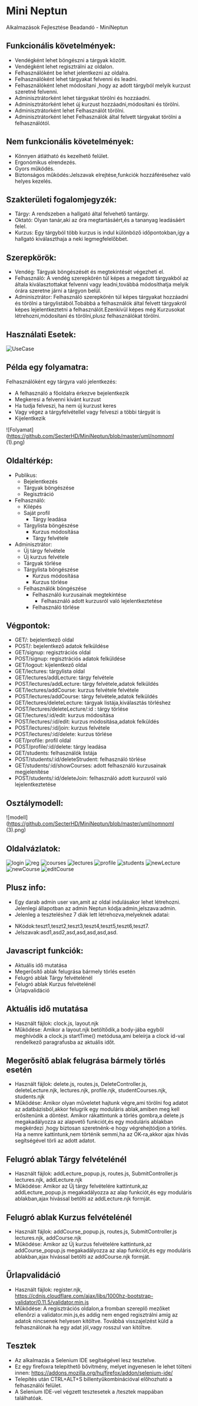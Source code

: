 # Mini Neptun
Alkalmazások Fejlesztése Beadandó - MiniNeptun

## Funkcionális követelmények:
* Vendégként lehet böngészni a tárgyak között.
* Vendégként lehet regisztrálni az oldalon.
* Felhasználóként be lehet jelentkezni az oldalra.
* Felhasználóként lehet tárgyakat felvenni és leadni.
* Felhasználóként lehet módosítani ,hogy az adott tárgyból melyik kurzust szeretné felvenni.
* Adminisztrátorként lehet tárgyakat törölni és hozzáadni.
* Adminisztrátorként lehet új kurzust hozzáadni,módosítani és törölni.
* Adminisztrátorként lehet Felhasználót törölni.
* Adminisztrátorként lehet Felhasználók által felvett tárgyakat törölni a felhasználótól.

## Nem funkcionális követelmények:
* Könnyen átlátható és kezelhető felület.
* Ergonómikus elrendezés.
* Gyors működés.
* Biztonságos működés:Jelszavak elrejtése,funkciók hozzáférésehez való helyes kezelés.

## Szakterületi fogalomjegyzék:
* Tárgy:  A rendszeben a hallgató által felvehető tantárgy.
* Oktató: Olyan tanár,aki az óra megtartásáért,és a tananyag leadásáért felel.
* Kurzus: Egy tárgyból több kurzus is indul különböző időpontokban,így a hallgató kiválaszthaja a neki legmegfelelőbbet.

## Szerepkörök:
* Vendég: Tárgyak böngészését és megtekintését végezheti el.
* Felhasználó: A vendég szerepkörén túl képes a megadott tárgyakból az általa kiválasztottakat felvenni vagy leadni,továbbá módosíthatja melyik órára szeretne járni a tárgyon belül.
* Adminisztrátor: Felhasználó szerepkörén túl képes tárgyakat hozzáadni és törölni a tárgylistából.Tobábbá a felhasználók által felvett tárgyakról képes lejelentkeztetni a felhasználót.Ezenkívül képes még Kurzusokat létrehozni,módosítani és törölni,plusz felhasználókat törölni.

## Használati Esetek:

![UseCase](https://github.com/SecterHD/MiniNeptun/blob/master/uml/UseCaseDiagram2.png)

## Példa egy folyamatra:
Felhasználóként egy tárgyra való jelentkezés:

* A felhasználó a főoldalra érkezve bejelentkezik
* Megkeresi a felvenni kívánt kurzust
* Ha tudja felveszi, ha nem új kurzust keres
* Vagy végez a tárgyfelvétellel vagy felveszi a többi tárgyát is
* Kijelentkezik 

![Folyamat](https://github.com/SecterHD/MiniNeptun/blob/master/uml/nomnoml (1).png)

## Oldaltérkép:

- Publikus:
  - Bejelentkezés
  - Tárgyak böngészése
  - Regisztráció
- Felhasználó:
  - Kilépés
  - Saját profil
    - Tárgy leadása
  - Tárgylista böngészése
    - Kurzus módosítása
    - Tárgy felvétele
- Adminisztrátor:
  - Új tárgy felvétele
  - Új kurzus felvétele
  - Tárgyak törlése
  - Tárgylista böngészése
    - Kurzus módosítása
    - Kurzus törlése
  - Felhasználók böngészése
    - Felhasználó kurzusainak megtekintése
      - Felhasználó adott kurzusról való lejelentkeztetése
    - Felhasználó törlése
    
## Végpontok:
* GET/: bejelentkező oldal
* POST/: bejelentkező adatok felküldése
* GET/signup: regisztrációs oldal
* POST/signup: regisztrációs adatok felküldése
* GET/logout: kijelentkező oldal
* GET/lectures: tárgylista oldal
* GET/lectures/addLecture: tárgy felvétele
* POST/lectures/addLecture: tárgy felvétele,adatok felküldés
* GET/lectures/addCourse: kurzus felvétele felvétele
* POST/lectures/addCourse: tárgy felvétele,adatok felküldés
* GET/lectures/deleteLecture: tárgyak listája,kiválasztás törléshez
* POST/lectures/deleteLecture/:id : tárgy törlése
* GET/lectures/:id/edit: kurzus módosítása
* POST/lectures/:id/edit: kurzus módositása,adatok felküldés
* POST/lectures/:id/join: kurzus felvétele
* POST/lectures/:id/delete: kurzus törlése
* GET/profile: profil oldal
* POST/profile/:id/delete: tárgy leadása
* GET/students: felhasználók listája
* POST/students/:id/deleteStrudent: felhasználó törlése
* GET/students/:id/showCourses: adott felhasználó kurzusainak megjelenítése
* POST/students/:id/deleteJoin: felhasználó adott kurzusról való lejelentkeztetése

## Osztálymodell:

![modell](https://github.com/SecterHD/MiniNeptun/blob/master/uml/nomnoml (3).png)

## Oldalvázlatok:

![login](https://github.com/SecterHD/MiniNeptun/blob/master/drotvaz/login.png)
![reg](https://github.com/SecterHD/MiniNeptun/blob/master/drotvaz/register.png)
![courses](https://github.com/SecterHD/MiniNeptun/blob/master/drotvaz/courses.png)
![lectures](https://github.com/SecterHD/MiniNeptun/blob/master/drotvaz/lectures.png)
![profile](https://github.com/SecterHD/MiniNeptun/blob/master/drotvaz/profile.png)
![students](https://github.com/SecterHD/MiniNeptun/blob/master/drotvaz/students.png)
![newLecture](https://github.com/SecterHD/MiniNeptun/blob/master/drotvaz/newLecture.png)
![newCourse](https://github.com/SecterHD/MiniNeptun/blob/master/drotvaz/newCourse.png)
![editCourse](https://github.com/SecterHD/MiniNeptun/blob/master/drotvaz/editCourse.png)

## Plusz info:

* Egy darab admin user van,amit az oldal indulásakor lehet létrehozni. Jelenlegi állapotban az admin Neptun kódja:admin,jelszava:admin.
* Jelenleg a teszteléshez 7 diák lett létrehozva,melyeknek adatai:
- NKódok:teszt1,teszt2,teszt3,teszt4,teszt5,teszt6,teszt7.
- Jelszavak:asd1,asd2,asd,asd,asd,asd,asd.

## Javascript funkciók:
* Aktuális idő mutatása
* Megerősítő ablak felugrása bármely törlés esetén
* Felugró ablak Tárgy felvételénél
* Felugró ablak Kurzus felvételénél
* Űrlapvalidáció

## Aktuális idő mutatása
* Használt fájlok: clock.js, layout.njk
* Működése: Amikor a layout.njk betöltődik,a body-jába egyből meghívódik a clock.js startTime() metódusa,ami beleírja a clock id-val rendelkező paragrafusba az aktuális időt.

## Megerősítő ablak felugrása bármely törlés esetén
* Használt fájlok: delete.js, routes.js, DeleteController.js, deleteLecture.njk, lectures.njk, profile.njk, studentCourses.njk, students.njk
* Működése: Amikor olyan műveletet hajtunk végre,ami törölni fog adatot az adatbázisból,akkor felugrik egy moduláris ablak,amiben meg kell erősítenünk a döntést. Amikor rákattintunk a törlés gombra,a delete.js megakadályozza az alapvető funkciót,és egy moduláris ablakban megkérdezi ,hogy biztosan szeretnénk-e hogy végrehejtódjon a törlés. Ha a nemre kattintunk,nem történik semmi,ha az OK-ra,akkor ajax hívás segítségével törli az adott adatot.

## Felugró ablak Tárgy felvételénél
* Használt fájlok: addLecture_popup.js, routes.js, SubmitController.js lectures.njk, addLecture.njk
* Működése: Amikor az Új tárgy felvételére kattintunk,az addLecture_popup.js megakadályozza az alap funkciót,és egy moduláris ablakban,ajax hívással betölti az addLecture.njk formját.

## Felugró ablak Kurzus felvételénél
* Használt fájlok: addCourse_popup.js, routes.js, SubmitController.js lectures.njk, addCourse.njk
* Működése: Amikor az Új kurzus felvételére kattintunk,az addCourse_popup.js megakadályozza az alap funkciót,és egy moduláris ablakban,ajax hívással betölti az addCourse.njk formját.

## Űrlapvalidáció
* Használt fájlok: register.njk, https://cdnjs.cloudflare.com/ajax/libs/1000hz-bootstrap-validator/0.11.5/validator.min.js
* Működése: A regisztrációs oldalon,a fromban szereplő mezőket ellenőrzi a validator.min.js,és addig nem enged regisztrálni amíg az adatok nincsenek helyesen kitöltve. Továbbá visszajelzést küld a felhasználónak ha egy adat jól,vagy rosszul van kitöltve.

## Tesztek
* Az alkalmazás a Selenium IDE segítségével lesz tesztelve.
* Ez egy firefoxra telepíthető bővítmény, melyet ingyenesen le lehet tölteni innen: https://addons.mozilla.org/hu/firefox/addon/selenium-ide/
* Telepítés után CTRL+ALT+S billentyűkombinációval előhozható a felhasználói felület.
* A Selenium IDE-vel végzett tesztesetek a /tesztek mappában találhatóak.




